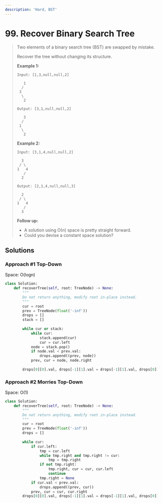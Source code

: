 ```yaml
---
description: 'Hard, BST'
---
```


# 99. Recover Binary Search Tree

> Two elements of a binary search tree \(BST\) are swapped by mistake.
>
> Recover the tree without changing its structure.
>
> **Example 1:**
>
> ```text
> Input: [1,3,null,null,2]
>
>    1
>   /
>  3
>   \
>    2
>
> Output: [3,1,null,null,2]
>
>    3
>   /
>  1
>   \
>    2
> ```
>
> **Example 2:**
>
> ```text
> Input: [3,1,4,null,null,2]
>
>   3
>  / \
> 1   4
>    /
>   2
>
> Output: [2,1,4,null,null,3]
>
>   2
>  / \
> 1   4
>    /
>   3
> ```
>
> **Follow up:**
>
> * A solution using O\(_n_\) space is pretty straight forward.
> * Could you devise a constant space solution?

## Solutions

### Approach \#1 Top-Down

Space: O\(logn\)

```python
class Solution:
    def recoverTree(self, root: TreeNode) -> None:
        """
        Do not return anything, modify root in-place instead.
        """
        cur = root
        prev = TreeNode(float('-inf'))
        drops = []
        stack = []
        
        while cur or stack:
            while cur:
                stack.append(cur)
                cur = cur.left
            node = stack.pop()
            if node.val < prev.val:
                drops.append((prev, node))
            prev, cur = node, node.right
        
        drops[0][0].val, drops[-1][1].val = drops[-1][1].val, drops[0][0].val
```

### Approach \#2 Morries Top-Down

Space: O\(1\)

```python
class Solution:
    def recoverTree(self, root: TreeNode) -> None:
        """
        Do not return anything, modify root in-place instead.
        """
        cur = root
        prev = TreeNode(float('-inf'))
        drops = []
        
        while cur:
            if cur.left:
                tmp = cur.left
                while tmp.right and tmp.right != cur:
                    tmp = tmp.right
                if not tmp.right:
                    tmp.right, cur = cur, cur.left
                    continue
                tmp.right = None
            if cur.val < prev.val:
                drops.append((prev, cur))
            prev, cur = cur, cur.right
        drops[0][0].val, drops[-1][1].val = drops[-1][1].val, drops[0][0].val
```

